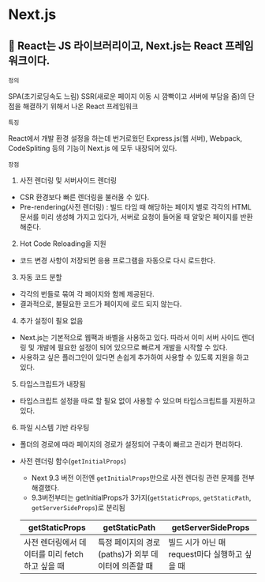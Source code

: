 # Next.js
## 📌 React는 JS 라이브러리이고, Next.js는 React 프레임워크이다.

`정의` 

SPA(초기로딩속도 느림)
SSR(새로운 페이지 이동 시 깜빡이고 서버에 부담을 줌)의 단점을 해결하기 위해서 나온
React 프레임워크

`특징`

React에서 개발 환경 설정을 하는데 번거로웠던 Express.js(웹 서버), Webpack, CodeSpliting 등의 기능이 Next.js 에 모두 내장되어 있다.

`장점`

1. 사전 렌더링 및 서버사이드 렌더링

- CSR 환경보다 빠른 렌더링을 불러올 수 있다.
- Pre-rendering(사전 렌더링) : 빌드 타임 때 해당하는 페이지 별로 각각의 HTML 문서를 미리 생성해 가지고 있다가, 서버로 요청이 들어올 때 알맞은 페이지를 반환 해준다.

2. Hot Code Reloading을 지원

- 코드 변경 사항이 저장되면 응용 프로그램을 자동으로 다시 로드한다.

3. 자동 코드 분할

- 각각의 번들로 묶여 각 페이지와 함께 제공된다.
- 결과적으로, 불필요한 코드가 페이지에 로드 되지 않는다.

4. 추가 설정이 필요 없음

- Next.js는 기본적으로 웹팩과 바벨을 사용하고 있다. 따라서 이미 서버 사이드 렌더링 및 개발에 필요한 설정이 되어 있으므로 빠르게 개발을 시작할 수 있다.
- 사용하고 싶은 플러그인이 있다면 손쉽게 추가하여 사용할 수 있도록 지원을 하고 있다.

5. 타입스크립트가 내장됨

- 타입스크립트 설정을 따로 할 필요 없이 사용할 수 있으며 타입스크립트를 지원하고 있다.

6. 파일 시스템 기반 라우팅

- 폴더의 경로에 따라 페이지의 경로가 설정되어 구축이 빠르고 관리가 편리하다.

- 사전 렌더링 함수(`getInitialProps`)
    - Next 9.3 버전 이전엔 `getInitialProps`만으로 사전 렌더링 관련 문제를 전부 해결했다.
    - 9.3버전부터는 getInitialProps가 3가지(`getStaticProps`, `getStaticPath`, `getServerSideProps`)로 분리됨
    
    | getStaticProps | getStaticPath | getServerSideProps |
    | --- | --- | --- |
    | 사전 렌더링에서 데이터를 미리 fetch 하고 싶을 때 | 특정 페이지의 경로(paths)가 외부 데이터에 의존할 때 | 빌드 시가 아닌 매 request마다 실행하고 싶을 때 |